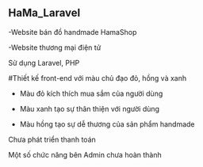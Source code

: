## HaMa_Laravel
-Website bán đồ handmade HamaShop

-Website thương mại điện tử

Sử dụng Laravel, PHP

#Thiết kế front-end với màu chủ đạo đỏ, hồng và xanh

- Màu đỏ kích thích mua sắm của người dùng

- Màu xanh tạo sự thân thiện với người dùng

- Màu hồng tạo sự dễ thương của sản phẩm handmade

Chưa phát triển thanh toán

Một số chức năng bên Admin chưa hoàn thành
